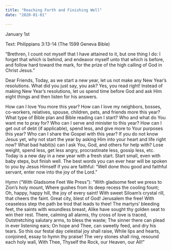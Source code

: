 ```yaml
---
title: "Reaching Forth and Finishing Well"
date: "2020-01-01"

---
```


January 1st

Text: Philippians 3:13-14 (The 1599 Geneva Bible)

“Brethren, I count not myself that I have attained to it, but one thing I do: I forget that which is behind, and endeavor myself unto that which is before, and follow hard toward the mark, for the prize of the high calling of God in Christ Jesus.”

Dear Friends, Today, as we start a new year, let us not make any New Year’s resolutions. What did you just say, you ask? Yes, you read right! Instead of making New Year’s resolutions, let us spend time before God and ask Him eight things and then listen for his answers.

How can I love You more this year?
How can I love my neighbors, bosses, co-workers, relatives, spouse, children, pets, and friends more this year?
What type of Bible plan and Bible reading can I start?
Who and what do You want me to pray for?
Who can I serve and minister to this year?
How can I get out of debt (if applicable), spend less, and give more to Your purposes this year?
Who can I share the Gospel with this year? If you do not know Jesus yet, why not start the year by asking Him into your heart and life right now?
What bad habit(s) can I ask You, God, and others for help with? Lose weight, spend less, get less angry, procrastinate less, gossip less, etc.
Today is a new day in a new year with a fresh start. Start small, even with baby steps, but finish well. The best words you can ever hear will be spoken to you by Jesus Himself if you are faithful: “Well done thou good and faithful servant, enter now into the joy of the Lord.”

Hymn (“With Gladsome Feet We Press”): “With gladsome feet we press to Zion’s holy mount, Where gushes from its deep recess the cooling fount; Oh, happy, happy hill, the joy of every saint! With sweet Siloam’s crystal rill, that cheers the faint. Great city, blest of God! Jerusalem the free! With ceaseless step the path be trod that leads to thee! The martyrs’ bleeding feet, the saints with woundless breast, Alike have sought thy golden seat to win their rest. There, calming all alarms, thy cross of love is traced, Outstretching salutary arms, to bless the waste; The sinner there can plead in ever listening ears; On hope and Thee, can sweetly feed, and dry his tears. So this our festal day celestial joy shall raise, While lips and hearts, conjoined, essay to hymn thy praise! The very stones shall ring, resound each holy wall, With Thee, Thyself the Rock, our Heaven, our All!”